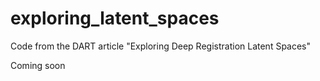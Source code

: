 # exploring_latent_spaces
Code from the DART article "Exploring Deep Registration Latent Spaces"


Coming soon
